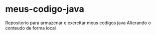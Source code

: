 # meus-codigo-java
Repositorio para armazenar e exercitar meus codigos java
Alterando o conteudo de forma local
